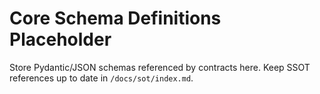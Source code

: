 # Core Schema Definitions Placeholder

Store Pydantic/JSON schemas referenced by contracts here. Keep SSOT references
up to date in `/docs/sot/index.md`.

